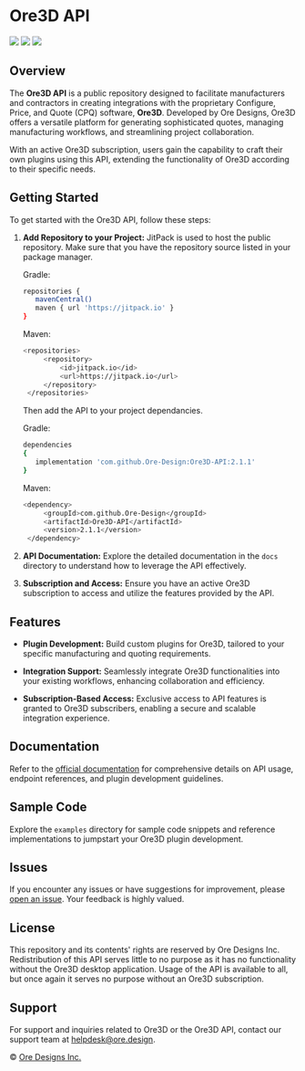 # Ore3D API

[![](https://jitpack.io/v/Ore-Design/Ore3D-API/month.svg)](https://jitpack.io/#Ore-Design/Ore3D-API)
[![](https://jitpack.io/v/Ore-Design/Ore3D-API/week.svg)](https://jitpack.io/#Ore-Design/Ore3D-API)
[![](https://jitpack.io/v/Ore-Design/Ore3D-API.svg)](https://jitpack.io/#Ore-Design/Ore3D-API)

## Overview

The **Ore3D API** is a public repository designed to facilitate manufacturers and contractors in creating integrations with the proprietary Configure, Price, and Quote (CPQ) software, **Ore3D**. Developed by Ore Designs, Ore3D offers a versatile platform for generating sophisticated quotes, managing manufacturing workflows, and streamlining project collaboration.

With an active Ore3D subscription, users gain the capability to craft their own plugins using this API, extending the functionality of Ore3D according to their specific needs.

## Getting Started

To get started with the Ore3D API, follow these steps:

1. **Add Repository to your Project:**
   JitPack is used to host the public repository. Make sure that you have the repository source listed in your package manager.

   Gradle:
   ```bash
   repositories {
      mavenCentral()
      maven { url 'https://jitpack.io' }
   }
   ```
   Maven:
   ```bash
   <repositories>
		<repository>
		    <id>jitpack.io</id>
		    <url>https://jitpack.io</url>
		</repository>
	</repositories>
   ```

   Then add the API to your project dependancies.

   Gradle:
   ```bash
   dependencies
   {
      implementation 'com.github.Ore-Design:Ore3D-API:2.1.1'
   }
   ```
   Maven:
   ```bash
   <dependency>
	    <groupId>com.github.Ore-Design</groupId>
	    <artifactId>Ore3D-API</artifactId>
	    <version>2.1.1</version>
	</dependency>
   ```

3. **API Documentation:**
   Explore the detailed documentation in the `docs` directory to understand how to leverage the API effectively.

4. **Subscription and Access:**
   Ensure you have an active Ore3D subscription to access and utilize the features provided by the API.

## Features

- **Plugin Development:**
  Build custom plugins for Ore3D, tailored to your specific manufacturing and quoting requirements.

- **Integration Support:**
  Seamlessly integrate Ore3D functionalities into your existing workflows, enhancing collaboration and efficiency.

- **Subscription-Based Access:**
  Exclusive access to API features is granted to Ore3D subscribers, enabling a secure and scalable integration experience.

## Documentation

Refer to the [official documentation](docs/) for comprehensive details on API usage, endpoint references, and plugin development guidelines.

## Sample Code

Explore the `examples` directory for sample code snippets and reference implementations to jumpstart your Ore3D plugin development.

## Issues

If you encounter any issues or have suggestions for improvement, please [open an issue](https://github.com/Ore-Design/Ore3D-API/issues). Your feedback is highly valued.

## License

This repository and its contents' rights are reserved by Ore Designs Inc. Redistribution of this API serves little to no purpose as it has no functionality without the Ore3D desktop application. Usage of the API is available to all, but once again it serves no purpose without an Ore3D subscription.

## Support

For support and inquiries related to Ore3D or the Ore3D API, contact our support team at [helpdesk@ore.design](mailto:helpdesk@ore.design).

© [Ore Designs Inc.](https://ore.design)

